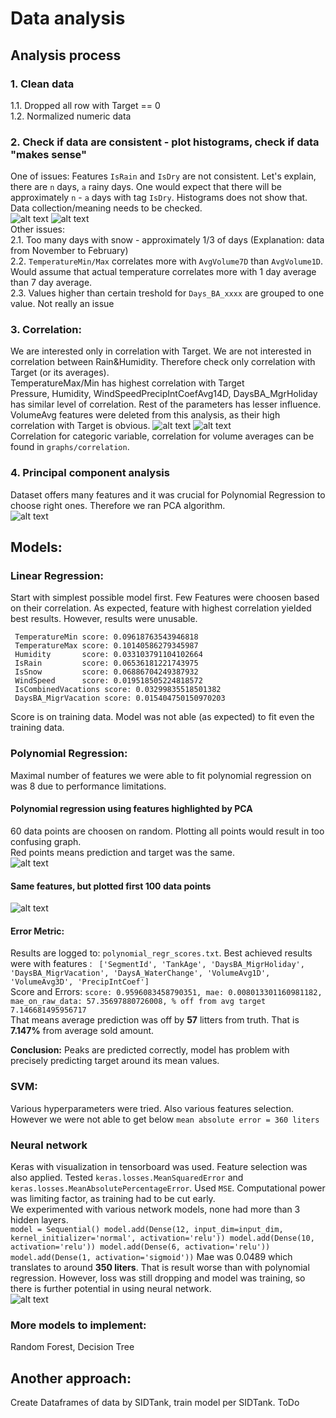 # Data analysis

## Analysis process

### 1. Clean data
   1.1. Dropped all row with Target == 0 <br>
   1.2. Normalized numeric data
### 2. Check if data are consistent - plot histograms, check if data "makes sense"
   One of issues:
   Features `IsRain` and `IsDry` are not consistent. Let's explain, there are `n` days, `a` rainy days.
   One would expect that there will be approximately `n` - `a` days with tag `IsDry`.
   Histograms does not show that. Data collection/meaning needs to be checked.<br>
   ![alt text](graphs/feature_analysis/IsRain.png)
   ![alt text](graphs/feature_analysis/IsDry.png)<br>
   Other issues:<br> 2.1. Too many days with snow - approximately 1/3 of days (Explanation: data from November to February) <br>
   2.2. `TemperatureMin/Max` correlates more with `AvgVolume7D` than `AvgVolume1D`.
   Would assume that actual temperature correlates more with 1 day average than 7 day average. <br>
   2.3. Values higher than certain treshold for `Days_BA_xxxx` are grouped to one value. Not really an issue <br>
### 3. Correlation:
We are interested only in correlation with Target. We are not interested in correlation between Rain&Humidity.
Therefore check only correlation with Target (or its averages). <br>
TemperatureMax/Min has highest correlation with Target  <br>
Pressure, Humidity, WindSpeedPrecipIntCoefAvg14D, DaysBA_MgrHoliday has similar level of correlation.
Rest of the parameters has lesser influence.
   VolumeAvg features were deleted from this analysis, as their high correlation with Target is obvious.
   ![alt text](graphs/correlation/correlation_graph_Target.png)
   ![alt text](graphs/correlation/correlation_graph_sales_volume.png)
   <br> Correlation for categoric variable, correlation for volume averages can be found in `graphs/correlation`.

### 4. Principal component analysis

Dataset offers many features and it was crucial for Polynomial Regression to choose right ones.
Therefore we ran PCA algorithm. <br>
   ![alt text](graphs/feature_analysis/PCA.png)<br>

## Models:

### Linear Regression:
Start with simplest possible model first. Few Features were choosen based on their correlation.
As expected, feature with highest correlation yielded best results. However, results were unusable.
```
 TemperatureMin score: 0.09618763543946818
 TemperatureMax score: 0.10140586279345987
 Humidity       score: 0.033103791104102664
 IsRain         score: 0.06536181221743975
 IsSnow         score: 0.06886704249387932
 WindSpeed      score: 0.019518505224818572
 IsCombinedVacations score: 0.03299835518501382
 DaysBA_MigrVacation score: 0.015404750150970203
```
Score is on training data. Model was not able (as expected) to fit even the training data.

### Polynomial Regression:

Maximal number of features we were able to fit polynomial regression on was 8 due to performance limitations.
#### Polynomial regression using features highlighted by PCA
60 data points are choosen on random. Plotting all points would result in too confusing graph. <br>
Red points means prediction and target was the same. <br>
![alt text](graphs/regression/polynom_regression_unscaled_high_pca_scatter.png) <br>
#### Same features, but plotted first 100 data points <br>
![alt text](graphs/regression/polynom_regression_high_pca.png) <br>

#### Error Metric:
Results are logged to: `polynomial_regr_scores.txt`.
Best achieved results were with features : 
` ['SegmentId', 'TankAge', 'DaysBA_MigrHoliday', 'DaysBA_MigrVacation', 'DaysA_WaterChange', 'VolumeAvg1D', 'VolumeAvg3D', 'PrecipIntCoef']` <br>
Score and Errors: `score: 0.9596083458790351, mae: 0.008013301160981182, mae_on_raw_data: 57.35697880726008, % off from avg target 7.146681495956717`<br>
That means average prediction was off by **57** litters from truth. That is **7.147%** from average sold amount.

**Conclusion:** Peaks are predicted correctly, model has problem with precisely predicting target around its mean values. <br>

### SVM:

Various hyperparameters were tried. Also various features selection.<br>
However we were not able to get below `mean absolute error = 360 liters`


### Neural network

Keras with visualization in tensorboard was used. Feature selection was also applied.
Tested `keras.losses.MeanSquaredError` and `keras.losses.MeanAbsolutePercentageError`. Used `MSE`.
Computational power was limiting factor, as training had to be cut early. <br>
We experimented with various network models, none had more than 3 hidden layers. <br>
`
model = Sequential()
        model.add(Dense(12, input_dim=input_dim, kernel_initializer='normal', activation='relu'))
        model.add(Dense(10, activation='relu'))
        model.add(Dense(6, activation='relu'))
        model.add(Dense(1, activation='sigmoid'))
`
Mae was 0.0489 which translates to around **350 liters**. That is result worse than with polynomial regression.
However, loss was still dropping and model was training, so there is further potential in using neural network.<br>
![alt text](graphs/neural_net/long_train_TensorBoard.png) <br>


### More models to implement:
Random Forest, Decision Tree


## Another approach:
Create Dataframes of data by SIDTank, train model per SIDTank. ToDo


